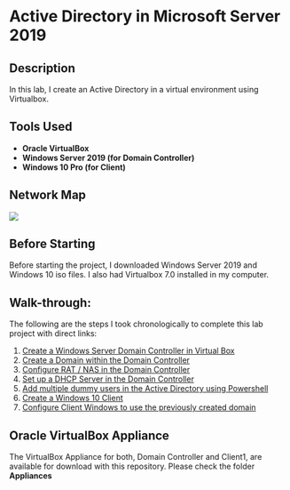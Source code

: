 <h1>Active Directory in Microsoft Server 2019</h1>

<h2>Description</h2>
In this lab, I create an Active Directory in a virtual environment using Virtualbox. 
<br />


<h2>Tools Used</h2>

- <b>Oracle VirtualBox</b> 
- <b>Windows Server 2019 (for Domain Controller)</b>
- <b>Windows 10 Pro (for Client)</b>

<h2>Network Map</h2>
<img src="https://i.imgur.com/rKLa7Li.png" />

<h2>Before Starting</h2>
Before starting the project, I downloaded Windows Server 2019 and Windows 10 iso files. I also had Virtualbox 7.0 installed in my computer.  

<h2>Walk-through:</h2>
<p>The following are the steps I took chronologically to complete this lab project with direct links:
<ol>
 <li><a href="https://github.com/cybersuhan/activedirectory/blob/main/domaincontroller.md">Create a Windows Server Domain Controller in Virtual Box </a></li>
 <li><a href="https://github.com/cybersuhan/activedirectory/blob/main/creatingDomain.md">Create a Domain within the Domain Controller</a></li>
 <li><a href="https://github.com/cybersuhan/activedirectory/blob/main/RAS_NAT_installation.md">Configure RAT / NAS in the Domain Controller</a></li>
 <li><a href="https://github.com/cybersuhan/activedirectory/blob/main/DHCP_setup.md">Set up a DHCP Server in the Domain Controller</a></li>
 <li><a href="https://github.com/cybersuhan/activedirectory/blob/main/AddUsers.md">Add multiple dummy users in the Active Directory using Powershell</a></li>
 <li><a href="https://github.com/cybersuhan/activedirectory/blob/main/Windows10ClientInstallation.md">Create a Windows 10 Client</a></li>
 <li><a href="https://github.com/cybersuhan/activedirectory/blob/main/ClientConfiguration.md">Configure Client Windows to use the previously created domain</a></li>
</ol>
</p>

<h2>Oracle VirtualBox Appliance</h2>
<p>The VirtualBox Appliance for both, Domain Controller and Client1, are available for download with this repository. Please check the folder <b>Appliances</b></p>













<!--
 ```diff
- text in red
+ text in green
! text in orange
# text in gray
@@ text in purple (and bold)@@
```
--!>
